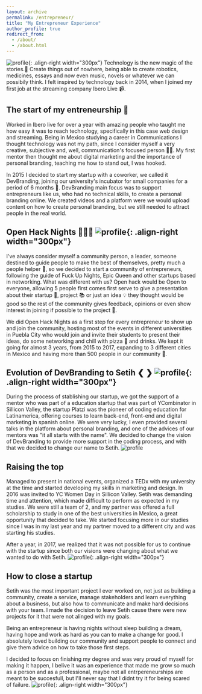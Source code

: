 ```yaml
---
layout: archive
permalink: /entrepreneur/
title: "My Entrepreneur Experience"
author_profile: true
redirect_from: 
  - /about/
  - /about.html
---
```


![profile](/images/profile1.jpeg){: .align-right width="300px"}
Technology is the new magic of the stories.🔮 Create things out of nowhere, being able to create robotics, medicines, essays and now even music, novels or whatever we can possibily think. I felt inspired by technology back in 2014, when I joined my first job at the streaming company Ibero Live 📹. 

The start of my entreneurship 👾 
------
Worked in Ibero live for over a year with amazing people who taught me how easy it was to reach technology, specifically in this case web design and streaming. Being in Mexico studying a career in Communications I thought technology was not my path, since I consider myself a very creative, subjective and, well, communication's focused person 🙌🏼. My first mentor then thought me about digital marketing and the importance of personal branding, teaching me how to stand out, I was hooked.

In 2015 I decided to start my startup with a coworker, we called it DevBranding, joining our university's incubator for small companies for a period of 6 months 🐣. DevBranding main focus was to support entrepreneurs like us, who had no technical skills, to create a personal branding online. We created videos and a platform were we would upload content on how to create personal branding, but we still needed to attract people in the real world.

Open Hack Nights 👩🏻‍💻 ![profile](/images/setih4.jpeg){: .align-right width="300px"}
------

I've always consider myself a community person, a leader, someone destined to guide people to make the best of themselves, pretty much a people helper 🤝, so we decided to start a community of entrepreneurs, following the guide of Fuck Up Nights, Epic Queen and other startups based in networking. What was different with us? Open hack would be Open to everyone, allowing 5 people first comes first serve to give a presentation about their startup 🦾, project 📚 or just an idea 💡 they thought would be good so the rest of the community gives feedback, opinions or even show interest in joining if possible to the project 👔.  

We did Open Hack Nights as a first step for every entrepreneur to show up and join the community, hosting most of the events in different universities in Puebla City who would join and invite their students to present their ideas, do some networking and chill with pizza 🍕 and drinks. We kept it going for almost 3 years, from 2015 to 2017, expanding to 3 different cities in Mexico and having more than 500 people in our community 📣. 


Evolution of DevBranding to Setih ❮ ❯ ![profile](/images/setih1.jpeg){: .align-right width="300px"}
------

During the process of stablishing our startup, we got the support of a mentor who was part of a education startup that was part of YCombinator in Sillicon Valley, the startup Platzi was the pioneer of coding education for Latinamerica, offering courses to learn back-end, front-end and digital marketing in spanish online. We were very lucky, I even provided several talks in the platform about personal branding, and one of the advices of our mentors was "it all starts with the name". We decided to change the vision of DevBranding to provide more support in the coding process, and with that we decided to change our name to Setih. ![profile](/images/platzitalk1.jpeg)


Raising the top
------

Managed to present in national events, organized a TEDx with my university at the time and started developing my skills in marketing and design. In 2016 was invited to YC Women Day in Sillicon Valley. Setih was demanding time and attention, which made difficult to perform as expected in my studies. We were still a team of 2, and my partner was offered a full scholarship to study in one of the best universities in Mexico, a great opportunity that decided to take. We started focusing more in our studies since I was in my last year and my partner moved to a different city and was starting his studies. 

After a year, in 2017, we realized that it was not possible for us to continue with the startup since both our visions were changing about what we wanted to do with Setih. ![profile](/images/talk4.jpeg){: .align-right width="300px"}

How to close a startup
------

Setih was the most important project I ever worked on, not just as building a community, create a service, manage stakeholders and learn everything about a business, but also how to communicate and make hard decisions with your team. I made the decision to leave Setih cause there were new projects for it that were not alinged with my goals. 

Being an entrepreneur is having nights without sleep building a dream, having hope and work as hard as you can to make a change for good. I absolutely loved building our community and support people to connect and give them advice on how to take those first steps. 

I decided to focus on finishing my degree and was very proud of myself for making it happen, I belive it was an experience that made me grow so much as a person and as a professional, maybe not all entrpereneurships are meant to be succesfull, but I'll never say that I didnt try it for being scared of failure. ![profile](/images/profile3.jpeg){: .align-right width="300px"}


